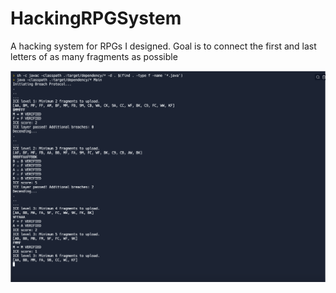 # HackingRPGSystem

A hacking system for RPGs I designed. Goal is to connect the first and last letters of as many fragments as possible

![Screenshot](https://github.com/ArtAcapella/RPG_Group_Project/blob/main/images/Screen%20Shot%202023-04-14%20at%209.10.01%20AM.png)
